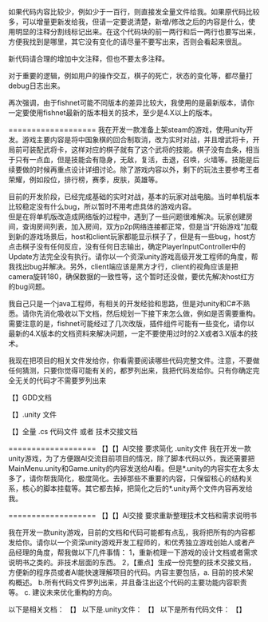 如果代码内容比较少，例如少于一百行，则直接发全量文件给我。如果原代码比较多，可以增量更新发给我，但请一定要说清楚，新增/修改之后的内容是什么，使用明显的注释分割线标记出来。在这个代码块的前一两行和后一两行也要写出来，方便我找到是哪里，其它没有变化的请尽量不要写出来，否则会看起来很乱。

新代码请合理的增加中文注释，但也不要太多注释。

对于重要的逻辑，例如用户的操作交互，棋子的死亡，状态的变化等，都尽量打debug日志出来。

再次强调，由于fishnet可能不同版本的差异比较大，我使用的是最新版本，请你一定要使用fishnet最新的版本相关的技术，至少是4.X以上的版本。

===================
我在开发一款准备上架steam的游戏，使用unity开发。游戏主要内容是将中国象棋的回合制取消，改为实时对战，并且增武将卡，开局前可装配武将卡，这样对应的棋子就有了这个武将的技能。棋子没有血条，相当于只有一点血，但是技能会有隐身，无敌，复活，击退，召唤，火墙等。技能是后续要做的时候再重点设计详细讨论。除了游戏内容以外，剩下的玩法主要参考王者荣耀，例如段位，排行榜，赛季，皮肤，英雄等。

目前的开发阶段，已经完成基础的实时对战，基本的玩家对战电脑。当时单机版本比较稳定没有什么bug，所以暂时不用考虑具体的游戏内容。  
但是在将单机版改造成网络版的过程中，遇到了一些问题很难解决。玩家创建房间，查询房间列表，加入房间，双方p2p网络连接都正常，但是当“开始游戏”加载到新的游戏场景后，host和client玩家都能显示棋子了，但是有一些bug，host方点击棋子没有任何反应，没有任何日志输出，确定PlayerInputController中的Update方法完全没有执行。请你以一个资深unity游戏高级开发工程师的角度，帮我找出bug并解决。另外，client端应该是黑方才行，client的视角应该是把camera旋转180，确保数据的一致性等，这个暂时还没做，要优先解决host红方的bug问题。

我自己只是一个java工程师，有相关的开发经验和思路，但是对unity和C#不熟悉。请你先消化吸收以下文档，然后规划一下接下来怎么做，例如是否需要重构。需要注意的是，fishnet可能经过了几次改版，插件组件可能有一些变化，请你以最新的4.X版本的文档资料来解决问题，一定不要使用过时的2.X或者3.X版本的技术。

我现在把项目的相关文件发给你，你看需要阅读哪些代码完整文件。注意，不要做任何猜测，只要你觉得可能有关的，都罗列出来，我把代码发给你。只有你确定完全无关的代码才不需要罗列出来

【】GDD文档

【】.unity 文件

【】全量 .cs 代码文件    或者   技术交接文档



===================
【】【】AI交接   要求简化 .unity文件
我在开发一款unity游戏，为了方便跟AI交流目前项目的情况，除了脚本代码以外，我还需要把MainMenu.unity和Game.unity的内容发送给AI看。但是*.unity的内容实在太多太多了，请你帮我简化，极度简化。去掉那些不重要的内容，只保留核心的结构关系，核心的脚本挂载等。其它都去掉，把简化之后的*.unity两个文件内容再发给我。


===================
【】【】AI交接  要求重新整理技术文档和需求说明书

我在开发一款unity游戏，目前的文档和代码可能都有点乱，我将把所有的内容都发给你。请你以一个资深unity游戏开发工程师的，和优秀独立游戏创始人或者产品经理的角度，帮我做以下几件事情：
1，重新梳理一下游戏的设计文档或者需求说明书之类的。非技术层面的东西。
2，【重点】生成一份完整的技术交接文档，方便新的程序员或者AI能快速理解项目的代码。内容主要包括，a. 目前的技术架构概述。 b.所有代码文件罗列出来，并且备注出这个代码的主要功能内容职责等。 c. 建议未来优化重构的方向。

以下是相关文档：
【】
以下是.unity文件：
【】
以下是所有代码文件：
【】